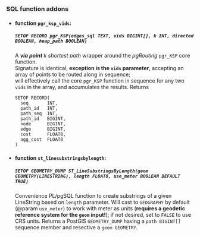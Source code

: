 ### SQL function addons

* #### function `pgr_ksp_vids`: <br>
  ##### `SETOF RECORD pgr_KSP(edges_sql TEXT, vids BIGINT[], k INT, directed BOOLEAN, heap_path BOOLEAN)`<br>
  A _**via point** k shortest path_ wrapper around the _pgRouting_ `pgr_KSP` core function.<br>
  Signature is identical, **exception is the `vids` parameter**, accepting an array of points to be routed along in sequence;<br>
  will effectively call the core `pgr_KSP` function in sequence for any two `vids` in the array, and accumulates the results.
  Returns
    ```
    SETOF RECORD(
      seq       INT,
      path_id   INT,
      path_seq  INT,
      path_id   BIGINT,
      node      BIGINT,
      edge      BIGINT,
      cost      FLOAT8,
      agg_cost  FLOAT8
    )
    ```
* #### function `st_linesubstringsbylength`: <br>
  ##### `SETOF GEOMETRY_DUMP ST_LineSubstringsByLength(geom GEOMETRY(LINESTRING), length FLOAT8, use_meter BOOLEAN DEFAULT TRUE)`<br>
  Convenience PL/pgSQL function to create substrings of a given LineString based on `length` parameter. Will cast to `GEOGRAPHY` by default (@param `use_meter`) to work with meter as units (**requires a geodetic reference system for the `geom` input!**); if not desired, set to `FALSE` to use CRS units.
  Returns a PostGIS `GEOMETRY_DUMP` having a `path BIGINT[]` sequence member and resective a `geom GEOMETRY`. 
